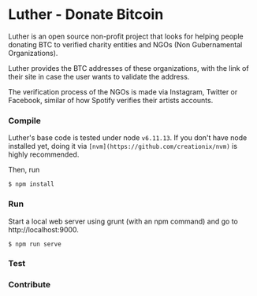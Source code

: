 # Luther - Donate Bitcoin

Luther is an open source non-profit project that looks for helping people donating BTC to verified charity entities and NGOs (Non Gubernamental Organizations).

Luther provides the BTC addresses of these organizations, with the link of their site in case the user wants to validate the address.

The verification process of the NGOs is made via Instagram, Twitter or Facebook, similar of how Spotify verifies their artists accounts.

### Compile

Luther's base code is tested under node ```v6.11.13```. If you don't have node installed yet, doing it via ```[nvm](https://github.com/creationix/nvm)``` is highly recommended.

Then, run

```
$ npm install
```

### Run

Start a local web server using grunt (with an npm command) and go to http://localhost:9000.

```
$ npm run serve
```

### Test


### Contribute
